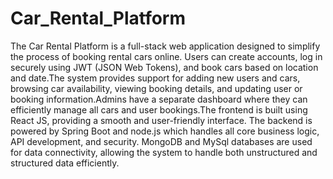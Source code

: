 # Car_Rental_Platform
The Car Rental Platform is a full-stack web application designed to simplify the process of booking rental cars online. Users can create accounts, log in securely using JWT (JSON Web Tokens), and book cars based on location and date.The system provides support for adding new users and cars, browsing car availability, viewing booking details, and updating user or booking information.Admins have a separate dashboard where they can efficiently manage all cars and user bookings.The frontend is built using React JS, providing a smooth and user-friendly interface. The backend is powered by Spring Boot and node.js which handles all core business logic, API development, and security. MongoDB and MySql databases are used for data connectivity, allowing the system to handle both unstructured and structured data efficiently.	 
 	 	 	 
